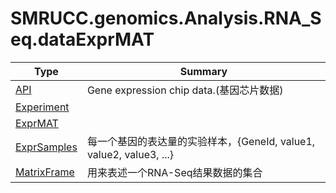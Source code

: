﻿
# SMRUCC.genomics.Analysis.RNA_Seq.dataExprMAT

|Type|Summary|
|----|-------|
|[API](./API.md)|Gene expression chip data.(基因芯片数据)|
|[Experiment](./Experiment.md)||
|[ExprMAT](./ExprMAT.md)||
|[ExprSamples](./ExprSamples.md)|每一个基因的表达量的实验样本，{GeneId, value1, value2, value3, ...}|
|[MatrixFrame](./MatrixFrame.md)|用来表述一个RNA-Seq结果数据的集合|


